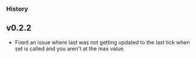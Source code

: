 ### History

## v0.2.2

* Fixed an issue where last was not getting updated to the last tick when set is called and you aren't at the max value.

